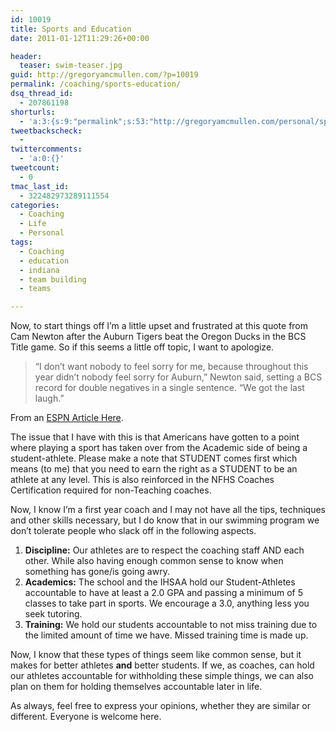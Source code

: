 ```yaml
---
id: 10019
title: Sports and Education
date: 2011-01-12T11:29:26+00:00

header:
  teaser: swim-teaser.jpg
guid: http://gregoryamcmullen.com/?p=10019
permalink: /coaching/sports-education/
dsq_thread_id:
  - 207861198
shorturls:
  - 'a:3:{s:9:"permalink";s:53:"http://gregoryamcmullen.com/personal/sports-education";s:7:"tinyurl";s:26:"http://tinyurl.com/3umrl99";s:4:"isgd";s:19:"http://is.gd/ci5cTl";}'
tweetbackscheck:
  -
twittercomments:
  - 'a:0:{}'
tweetcount:
  - 0
tmac_last_id:
  - 322482973289111554
categories:
  - Coaching
  - Life
  - Personal
tags:
  - Coaching
  - education
  - indiana
  - team building
  - teams

---
```

Now, to start things off I&#8217;m a little upset and frustrated at this quote from Cam Newton after the Auburn Tigers beat the Oregon Ducks in the BCS Title game. So if this seems a little off topic, I want to apologize.

> &#8220;I don&#8217;t want nobody to feel sorry for me, because throughout this year didn&#8217;t nobody feel sorry for Auburn,&#8221; Newton said, setting a BCS record for double negatives in a single sentence. &#8220;We got the last laugh.&#8221;

From an [ESPN Article Here](http://sports.espn.go.com/ncf/bowls10/columns/story?columnist=forde_pat&id=6010545).

The issue that I have with this is that Americans have gotten to a point where playing a sport has taken over from the Academic side of being a student-athlete. Please make a note that STUDENT comes first which means (to me) that you need to earn the right as a STUDENT to be an athlete at any level. This is also reinforced in the NFHS Coaches Certification required for non-Teaching coaches.

Now, I know I&#8217;m a first year coach and I may not have all the tips, techniques and other skills necessary, but I do know that in our swimming program we don&#8217;t tolerate people who slack off in the following aspects.

  1. **Discipline:** Our athletes are to respect the coaching staff AND each other. While also having enough common sense to know when something has gone/is going awry.
  2. **Academics:** The school and the IHSAA hold our Student-Athletes accountable to have at least a 2.0 GPA and passing a minimum of 5 classes to take part in sports. We encourage a 3.0, anything less you seek tutoring.
  3. **Training:** We hold our students accountable to not miss training due to the limited amount of time we have. Missed training time is made up.

Now, I know that these types of things seem like common sense, but it makes for better athletes **and** better students. If we, as coaches, can hold our athletes accountable for withholding these simple things, we can also plan on them for holding themselves accountable later in life.

As always, feel free to express your opinions, whether they are similar or different. Everyone is welcome here.
